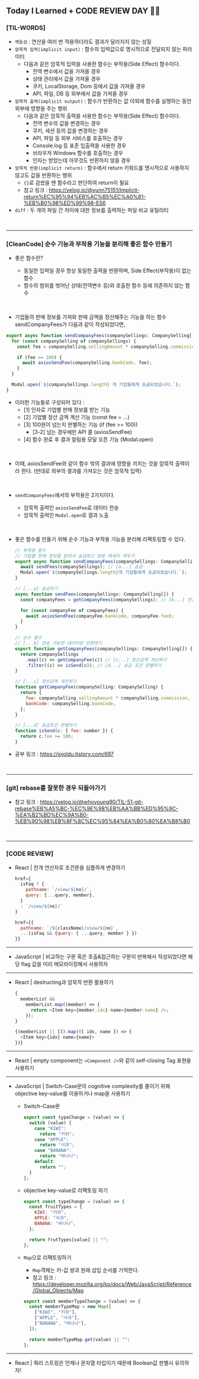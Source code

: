 ## Today I Learned + CODE REVIEW DAY 👩‍💻

### [TIL-WORDS]

- `멱등성` : 연산을 여러 번 적용하더라도 결과가 달라지지 않는 성질
- `암묵적 입력(implicit input)` : 함수의 입력값으로 명시적으로 전달되지 않는 파라미터
  - 다음과 같은 암묵적 입력을 사용한 함수는 부작용(Side Effect) 함수이다.
    - 전역 변수에서 값을 가져올 경우
    - 상태 관리에서 값을 가져올 경우
    - 쿠키, LocalStorage, Dom 등에서 값을 가져올 경우
    - API, 파일, DB 등 외부에서 값을 가져올 경우
- `암묵적 출력(implicit output)` : 함수가 반환하는 값 이외에 함수를 실행하는 동안 외부에 영향을 주는 행위
  - 다음과 같은 암묵적 출력을 사용한 함수는 부작용(Side Effect) 함수이다.
    - 전역 변수의 값을 변경하는 경우
    - 쿠키, 세션 등의 값을 변경하는 경우
    - API, 파일 등 외부 서비스를 호출하는 경우
    - Console.log 등 표준 입출력을 사용한 경우
    - 브라우저 Windows 함수를 호출하는 경우
    - 인자는 받았는데 아무것도 반환하지 않을 경우
- `암묵적 반환(implicit return)` : 함수에서 return 키워드를 명시적으로 사용하지 않고도 값을 반환하는 행위
  - `{}`로 감쌌을 땐 함수라고 판단하여 return이 필요
  - 참고 링크 : https://velog.io/@yunn75151/Implicit-return%EC%95%94%EB%AC%B5%EC%A0%81-%EB%B0%98%ED%99%98-ES6
- `diff` : 두 개의 파일 간 차이에 대한 정보를 출력하는 파일 비교 유틸리티

<br/>

---

### [CleanCode] 순수 기능과 부작용 기능을 분리해 좋은 함수 만들기

- 좋은 함수란?

  - 동일한 입력일 경우 항상 동일한 출력을 반환하며, Side Effect(부작용)이 없는 함수
  - 함수의 범위를 벗어난 상태(전역변수 등)와 호출한 함수 등에 의존하지 않는 함수

<br/>

- 기업들의 판매 정보를 가져와 판매 금액을 정산해주는 기능을 하는 함수 sendCompanyFees가 다음과 같이 작성되었다면,

```javascript
export async function sendCompanyFees(companySellings: CompanySelling[]) {
  for (const companySelling of companySellings) {
    const fee = companySelling.sellingAmount * companySelling.commission;

    if (fee >= 100) {
      await axiosSendFee(companySelling.bankCode, fee);
    }
  }

  Modal.open(`${companySellings.length} 개 기업들에게 송금되었습니다.`);
}
```

- 이러한 기능들로 구성되어 있다 :
  - [1] 인자로 기업별 판매 정보를 받는 기능
  - [2] 기업별 정산 금액 계산 기능 (const fee = ...)
  - [3] 100원이 넘는지 판별하는 기능 (if (fee >= 100))
    - [3-2] 넘는 경우에만 API 콜 (axiosSendFee)
  - [4] 함수 완료 후 결과 알림용 모달 오픈 기능 (Modal.open)

<br/>

- 이때, axiosSendFee와 같이 함수 밖의 결과에 영향을 끼치는 것을 암묵적 출력이라 한다. (반대로 외부의 결과를 가져오는 것은 암묵적 입력)

<br/>

- `sendCompanyFees`에서의 부작용은 2가지이다.

  - 암묵적 출력인 `axiosSendFee`로 데이터 전송
  - 암묵적 출력인 `Modal.open`로 결과 노출

<br/>

- 좋은 함수를 만들기 위해 순수 기능과 부작용 기능을 분리해 리팩토링할 수 있다.

  ```javascript
  // 부작용 함수
  // 기업별 판매 정보를 받아서 송금하고 완료 메세지 띄우기
  export async function sendCompanyFees(companySellings: CompanySelling[]) {
    await sendFees(companySellings); // [a...] 송금
    Modal.open(`${companySellings.length}개 기업들에게 송금되었습니다.`);
  }

  // [...a] 송금하기
  async function sendFees(companySellings: CompanySelling[]) {
    const companyFees = getCompanyFees(companySellings); // [b...] 전송 가능한 데이터만 받기

    for (const companyFee of companyFees) {
      await axiosSendFee(companyFee.bankCode, companyFee.fee);
    }
  }

  // 순수 함수
  // [...b] 전송 가능한 데이터만 반환하기
  export function getCompanyFees(companySellings: CompanySelling[]) {
    return companySellings
      .map((c) => getCompanyFee(c)) // [c...] 정산금액 계산하기
      .filter((c) => isSend(c)); // [d...] 송금 조건 판별하기
  }

  // [...c] 정산금액 계산하기
  function getCompanyFee(companySelling: CompanySelling) {
    return {
      fee: companySelling.sellingAmount * companySelling.commission,
      bankCode: companySelling.bankCode,
    };
  }

  // [...d] 송금조건 판별하기
  function isSend(c: { fee: number }) {
    return c.fee >= 100;
  }
  ```

- 공부 링크 : https://jojoldu.tistory.com/697

<br/>

---

### [git] rebase를 잘못한 경우 되돌아가기

- 참고 링크 : https://velog.io/@whoyoung90/TIL-51-git-rebase%EB%A5%BC-%EC%9E%98%EB%AA%BB%ED%95%9C-%EA%B2%BD%EC%9A%B0-%EB%90%98%EB%8F%8C%EC%95%84%EA%B0%80%EA%B8%B0

<br/>

---

### [CODE REVIEW]

- React | 전개 연산자로 조건문을 심플하게 변경하기

  ```javascript
  href={
    isFaq ? {
      pathname: `/view/${no}/`,
      query: {...query, member},
    }
    : `/view/${no}/`
  }
  ```

  ```javascript
  href={{
    pathname: `/${className}/view/${no}`,
    ...(isFaq && {query: { ...query, member } })
  }}
  ```

---

- JavaScript | 비교하는 구문 혹은 호출&접근하는 구문이 반복해서 작성되었다면 해당 flag 값을 미리 메모라이징해서 사용하자

---

- React | destructing과 암묵적 반환 활용하기

  ```javascript
  {
    memberList &&
      memberList.map((member) => {
        return <Item key={member.idx} name={member.name} />;
      });
  }
  ```

  ```javascript
  {(memberList || []).map(({ idx, name }) => {
    <Item key={idx} name={name}>
  })}
  ```

---

- React | empty component는 `<Component />`와 같이 self-closing Tag 표현을 사용하기

---

- JavaScript | Switch-Case문의 cognitive complexity를 줄이기 위해 objective key-value를 이용하거나 map을 사용하기

  - Switch-Case문

    ```javascript
    export const typeChange = (value) => {
      switch (value) {
        case "KIWI":
          return "키위";
        case "APPLE":
          return "사과";
        case "BANANA":
          return "바나나";
        default:
          return "";
      }
    };
    ```

  - objective key-value로 리팩토링 하기

    ```javascript
    export const typeChange = (value) => {
      const fruitTypes = {
        KIWI: "키위",
        APPLE: "사과",
        BANANA: "바나나",
      };

      return frutTypes[value] || "";
    };
    ```

  - `Map`으로 리팩토링하기

    - `Map`객체는 키-값 쌍과 원래 삽입 순서를 기억한다.
    - 참고 링크 : https://developer.mozilla.org/ko/docs/Web/JavaScript/Reference/Global_Objects/Map

    ```javascript
    export const memberTypeChange = (value) => {
      const memberTypeMap = new Map([
        ["KIWI", "키위"],
        ["APPLE", "사과"],
        ["BANANA", "바나나"],
      ]);

      return memberTypeMap.get(value) || "";
    };
    ```

---

- React | 쿼리 스트링은 언제나 문자열 타입이기 때문에 Boolean값 판별시 유의하자!
